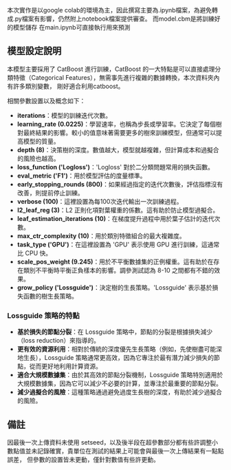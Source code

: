 本次實作是以google colab的環境為主，因此撰寫主要為.ipynb檔案，為避免轉成.py檔案有影響，仍然附上notebook檔案提供審查。
而model.cbm是將訓練好的模型儲存 在main.ipynb可直接執行用來預測

## 模型設定說明
本模型主要採用了 CatBoost 進行訓練，CatBoost 的一大特點是可以直接處理分類特徵（Categorical Features），無需事先進行複雜的數據轉換，本次資料夾內有許多類別變數，
剛好適合利用catboost。

相關參數設置以及概念如下：

- **iterations**：模型的訓練迭代次數。
- **learning_rate (0.0225)**：學習速率，也稱為步長或學習率。它決定了每個樹對最終結果的影響。較小的值意味著需要更多的樹來訓練模型，但通常可以提高模型的質量。
- **depth (8)**：決策樹的深度。數值越大，模型就越複雜，但計算成本和過擬合的風險也越高。
- **loss_function ('Logloss')**：'Logloss' 對於二分類問題常用的損失函數。
- **eval_metric ('F1')**：用於模型評估的度量標準。
- **early_stopping_rounds (800)**：如果經過指定的迭代次數後，評估指標沒有改善，則提前停止訓練。
- **verbose (100)**：這裡設置為每100次迭代輸出一次訓練過程。
- **l2_leaf_reg (3)**：L2 正則化項對葉權重的係數。這有助於防止模型過擬合。
- **leaf_estimation_iterations (10)**：在梯度提升過程中用於葉子估計的迭代次數。
- **max_ctr_complexity (10)**：用於類別特徵組合的最大複雜度。
- **task_type ('GPU')**：在這裡設置為 'GPU' 表示使用 GPU 進行訓練，這通常比 CPU 快。
- **scale_pos_weight (9.245)**：用於不平衡數據集的正例權重。這有助於在存在類別不平衡時平衡正負樣本的影響。調參測試認為 8-10 之間都有不錯的效果。
- **grow_policy ('Lossguide')**：決定樹的生長策略。'Lossguide' 表示基於損失函數的樹生長策略。

### Lossguide 策略的特點
- **基於損失的節點分裂**：在 Lossguide 策略中，節點的分裂是根據損失減少（loss reduction）來指導的。
- **更有效的資源利用**：相對於傳統的深度優先生長策略（例如，先使樹盡可能深地生長），Lossguide 策略通常更高效，因為它專注於最有潛力減少損失的節點，從而更好地利用計算資源。
- **適合大規模數據集**：由於其高效的節點分裂機制，Lossguide 策略特別適用於大規模數據集，因為它可以減少不必要的計算，並專注於最重要的節點分裂。
- **減少過擬合的風險**：這種策略通過避免過度生長樹的深度，有助於減少過擬合的風險。
## 備註
因最後一次上傳資料未使用 setseed，以及後半段在超參數部分都有些許調整小數點值並未記錄確實，貴單位在測試的結果上可能會與最後一次上傳結果有一點點誤差，
但參數的設置皆未更動，僅針對數值有些許更動。
